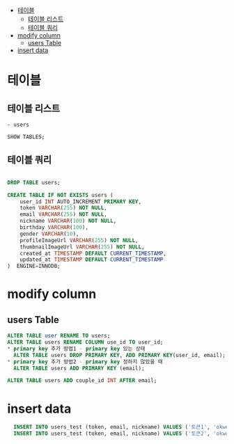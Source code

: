- [테이블](#테이블)
  - [테이블 리스트](#테이블-리스트)
  - [테이블 쿼리](#테이블-쿼리)
- [modify column](#modify-column)
  - [users Table](#users-table)
- [insert data](#insert-data)

# 테이블

## 테이블 리스트

    - users

```
SHOW TABLES;
```

## 테이블 쿼리

```sql

DROP TABLE users;

CREATE TABLE IF NOT EXISTS users (
    user_id INT AUTO_INCREMENT PRIMARY KEY,
    token VARCHAR(255) NOT NULL,
    email VARCHAR(255) NOT NULL,
    nickname VARCHAR(100) NOT NULL,
    birthday VARCHAR(100),
    gender VARCHAR(10),
    profileImageUrl VARCHAR(255) NOT NULL,
    thumbnailImageUrl VARCHAR(255) NOT NULL,
    created_at TIMESTAMP DEFAULT CURRENT_TIMESTAMP,
    updated_at TIMESTAMP DEFAULT CURRENT_TIMESTAMP
)  ENGINE=INNODB;

```

# modify column

## users Table

```sql
ALTER TABLE user RENAME TO users;
ALTER TABLE users RENAME COLUMN use_id TO user_id;
* primary key 추가 방법1 - primary key 있는 상태
  ALTER TABLE users DROP PRIMARY KEY, ADD PRIMARY KEY(user_id, email);
* primary key 추가 방법2 - primary key 정하지 않았을 때
  ALTER TABLE users ADD PRIMARY KEY (email);

ALTER TABLE users ADD couple_id INT AFTER email;
```

# insert data

```sql
  INSERT INTO users_test (token, email, nickname) VALUES ('토큰1', 'okwoyjy@gmail.com', '재윤');
  INSERT INTO users_test (token, email, nickname) VALUES ('토큰2', 'okwoyjy@gmail.com', '현아');
```
